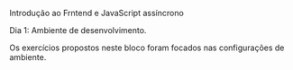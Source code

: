 Introdução ao Frntend e JavaScript assíncrono

Dia 1: Ambiente de desenvolvimento.

Os exercícios propostos neste bloco foram focados nas configurações de ambiente.
